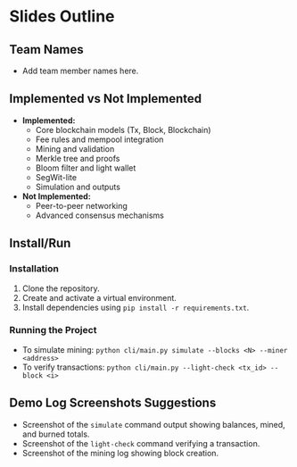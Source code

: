 # Slides Outline

## Team Names
- Add team member names here.

## Implemented vs Not Implemented
- **Implemented:**
  - Core blockchain models (Tx, Block, Blockchain)
  - Fee rules and mempool integration
  - Mining and validation
  - Merkle tree and proofs
  - Bloom filter and light wallet
  - SegWit-lite
  - Simulation and outputs
- **Not Implemented:**
  - Peer-to-peer networking
  - Advanced consensus mechanisms

## Install/Run
### Installation
1. Clone the repository.
2. Create and activate a virtual environment.
3. Install dependencies using `pip install -r requirements.txt`.

### Running the Project
- To simulate mining: `python cli/main.py simulate --blocks <N> --miner <address>`
- To verify transactions: `python cli/main.py --light-check <tx_id> --block <i>`

## Demo Log Screenshots Suggestions
- Screenshot of the `simulate` command output showing balances, mined, and burned totals.
- Screenshot of the `light-check` command verifying a transaction.
- Screenshot of the mining log showing block creation.
